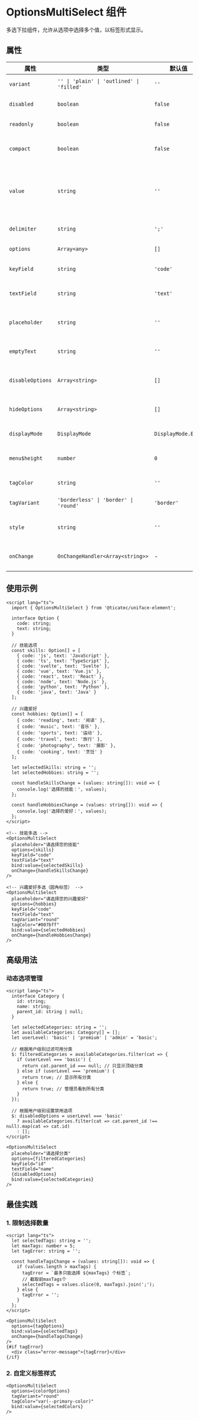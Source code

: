 # OptionsMultiSelect 组件

多选下拉组件，允许从选项中选择多个值，以标签形式显示。

## 属性

| 属性 | 类型 | 默认值 | 描述 |
|------|------|--------|------|
| `variant` | `'' \| 'plain' \| 'outlined' \| 'filled'` | `''` | 外观变体 |
| `disabled` | `boolean` | `false` | 是否禁用 |
| `readonly` | `boolean` | `false` | 是否只读 |
| `compact` | `boolean` | `false` | 是否紧凑模式 |
| `value` | `string` | `''` | 选中值（用分隔符连接） |
| `delimiter` | `string` | `';'` | 值分隔符 |
| `options` | `Array<any>` | `[]` | 选项数组 |
| `keyField` | `string` | `'code'` | 值字段名 |
| `textField` | `string` | `'text'` | 显示字段名 |
| `placeholder` | `string` | `''` | 占位符文本 |
| `emptyText` | `string` | `''` | 空值显示文本 |
| `disableOptions` | `Array<string>` | `[]` | 禁用的选项值 |
| `hideOptions` | `Array<string>` | `[]` | 隐藏的选项值 |
| `displayMode` | `DisplayMode` | `DisplayMode.Edit` | 显示模式 |
| `menu$height` | `number` | `0` | 下拉菜单高度 |
| `tagColor` | `string` | `''` | 标签颜色 |
| `tagVariant` | `'borderless' \| 'border' \| 'round'` | `'border'` | 标签样式 |
| `style` | `string` | `''` | 自定义样式 |
| `onChange` | `OnChangeHandler<Array<string>>` | - | 值变化回调 |

## 使用示例

```svelte
<script lang="ts">
  import { OptionsMultiSelect } from '@ticatec/uniface-element';
  
  interface Option {
    code: string;
    text: string;
  }
  
  // 技能选项
  const skills: Option[] = [
    { code: 'js', text: 'JavaScript' },
    { code: 'ts', text: 'TypeScript' },
    { code: 'svelte', text: 'Svelte' },
    { code: 'vue', text: 'Vue.js' },
    { code: 'react', text: 'React' },
    { code: 'node', text: 'Node.js' },
    { code: 'python', text: 'Python' },
    { code: 'java', text: 'Java' }
  ];
  
  // 兴趣爱好
  const hobbies: Option[] = [
    { code: 'reading', text: '阅读' },
    { code: 'music', text: '音乐' },
    { code: 'sports', text: '运动' },
    { code: 'travel', text: '旅行' },
    { code: 'photography', text: '摄影' },
    { code: 'cooking', text: '烹饪' }
  ];
  
  let selectedSkills: string = '';
  let selectedHobbies: string = '';
  
  const handleSkillsChange = (values: string[]): void => {
    console.log('选择的技能：', values);
  };
  
  const handleHobbiesChange = (values: string[]): void => {
    console.log('选择的爱好：', values);
  };
</script>

<!-- 技能多选 -->
<OptionsMultiSelect 
  placeholder="请选择您的技能"
  options={skills}
  keyField="code"
  textField="text"
  bind:value={selectedSkills}
  onChange={handleSkillsChange}
/>

<!-- 兴趣爱好多选（圆角标签） -->
<OptionsMultiSelect 
  placeholder="请选择您的兴趣爱好"
  options={hobbies}
  keyField="code"
  textField="text"
  tagVariant="round"
  tagColor="#007bff"
  bind:value={selectedHobbies}
  onChange={handleHobbiesChange}
/>
```

## 高级用法

### 动态选项管理
```svelte
<script lang="ts">
  interface Category {
    id: string;
    name: string;
    parent_id: string | null;
  }
  
  let selectedCategories: string = '';
  let availableCategories: Category[] = [];
  let userLevel: 'basic' | 'premium' | 'admin' = 'basic';
  
  // 根据用户级别过滤可用分类
  $: filteredCategories = availableCategories.filter(cat => {
    if (userLevel === 'basic') {
      return cat.parent_id === null; // 只显示顶级分类
    } else if (userLevel === 'premium') {
      return true; // 显示所有分类
    } else {
      return true; // 管理员看到所有分类
    }
  });
  
  // 根据用户级别设置禁用选项
  $: disabledOptions = userLevel === 'basic' 
    ? availableCategories.filter(cat => cat.parent_id !== null).map(cat => cat.id)
    : [];
</script>

<OptionsMultiSelect 
  placeholder="请选择分类"
  options={filteredCategories}
  keyField="id"
  textField="name"
  {disabledOptions}
  bind:value={selectedCategories}
/>
```

## 最佳实践

### 1. 限制选择数量
```svelte
<script lang="ts">
  let selectedTags: string = '';
  let maxTags: number = 5;
  let tagError: string = '';
  
  const handleTagsChange = (values: string[]): void => {
    if (values.length > maxTags) {
      tagError = `最多只能选择 ${maxTags} 个标签`;
      // 截取前maxTags个
      selectedTags = values.slice(0, maxTags).join(';');
    } else {
      tagError = '';
    }
  };
</script>

<OptionsMultiSelect 
  options={tagOptions}
  bind:value={selectedTags}
  onChange={handleTagsChange}
/>
{#if tagError}
  <div class="error-message">{tagError}</div>
{/if}
```

### 2. 自定义标签样式
```svelte
<OptionsMultiSelect 
  options={colorOptions}
  tagVariant="round"
  tagColor="var(--primary-color)"
  bind:value={selectedColors}
/>
```